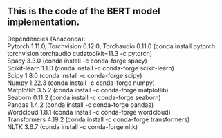 ## This is the code of the BERT model implementation.  
Dependencies (Anaconda):  
Pytorch 1.11.0, Torchvision 0.12.0, Torchaudio 0.11.0 (conda install pytorch torchvision torchaudio cudatoolkit=11.3 -c pytorch)  
Spacy 3.3.0 (conda install -c conda-forge spacy)    
Scikit-learn 1.1.0 (conda install -c conda-forge scikit-learn)  
Scipy 1.8.0 (conda install -c conda-forge scipy)  
Numpy 1.22.3 (conda install -c conda-forge numpy)  
Matplotlib 3.5.2 (conda install -c conda-forge matplotlib)  
Seaborn 0.11.2 (conda install -c conda-forge seaborn)  
Pandas 1.4.2 (conda install -c conda-forge pandas)  
Wordcloud 1.8.1 (conda install -c conda-forge wordcloud)  
Transformers 4.19.2 (conda install -c conda-forge transformers)  
NLTK 3.6.7 (conda install -c conda-forge nltk)

